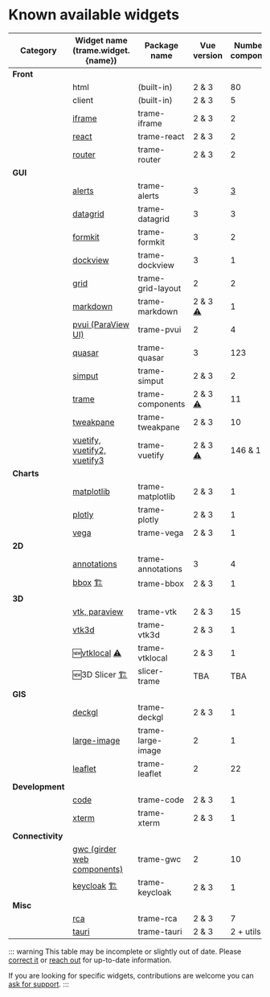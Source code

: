 # Known available widgets

| Category | Widget name (trame.widget.{name}) | Package name | Vue version | Number of components |
| --- | --- | --- | --- | --- |
| **Front** |
| | html | (built-in) | 2 & 3 | 80 |
| | client | (built-in) | 2 & 3 | 5 |
| | [iframe](https://github.com/Kitware/trame-iframe "Handle cross-origin communication with iframe") | trame-iframe | 2 & 3 | 2 |
| | [react](https://github.com/Kitware/trame-react "React component that wraps trame iframe") | trame-react | 2 & 3 | 2 |
| | [router](https://github.com/Kitware/trame-router "Vue Router components") | trame-router | 2 & 3 | 2 |
| **GUI** |
| | [alerts](https://github.com/Kitware/trame-alerts "Notification and alerts") | trame-alerts | 3 | [3](# "core, vuetify and quasar.") |
| | [datagrid](https://github.com/Kitware/trame-datagrid "RevoGrid spreadsheet") | trame-datagrid | 3 | 3 |
| | [formkit](https://github.com/Kitware/trame-formkit "FormKit widgets") | trame-formkit | 3 | 2 |
| | [dockview](https://github.com/Kitware/trame-dockview "Dockview widgets") | trame-dockview | 3 | 1 |
| | [grid](https://github.com/Kitware/trame-grid-layout "Dynamic grid layout containers ") | trame-grid-layout | 2 | 2 |
| | [markdown](https://github.com/Kitware/trame-markdown "Component that renders Markdown syntax") | trame-markdown | 2 & 3 [⚠️](# "If coming from v2, the v3 has a different engine configuration while now supporting both vue 2/3.") | 1 |
| | [pvui (ParaView UI)](https://github.com/Kitware/trame-pvui "Widgets that may be used in the Paraview user interface") | trame-pvui | 2 | 4 |
| | [quasar](https://github.com/Kitware/trame-quasar "Quasar widgets") | trame-quasar | 3 | 123 |
| | [simput](https://github.com/Kitware/trame-simput "Create forms from model/proxies") | trame-simput | 2 & 3 | 2 |
| | [trame](https://github.com/Kitware/trame-components "Helper components") | trame-components | 2 & 3 [⚠️](# "In the code upgrade to support 2 & 3, some event keys have been updated.") | 11 |
| | [tweakpane](https://github.com/Kitware/trame-tweakpane "Tweakpane widgets") | trame-tweakpane | 2 & 3 | 10 |
| | [vuetify, vuetify2, vuetify3](https://github.com/Kitware/trame-vuetify "Vuetify UI components") | trame-vuetify | 2 & 3 [⚠️](# "The set of components are a bit different with API change. Please look at the 'upgrade guide' for more details.")| 146 & 156 |
| **Charts** |
| | [matplotlib](https://github.com/Kitware/trame-matplotlib "Renders Matplotlib plots") | trame-matplotlib | 2 & 3 | 1 |
| | [plotly](https://github.com/Kitware/trame-plotly "Renders Plotly charts") | trame-plotly | 2 & 3 | 1 |
| | [vega](https://github.com/Kitware/trame-vega "Figure component that is capable of rendering Vega grammars such as Altair plots") | trame-vega | 2 & 3 | 1 |
| **2D** |
| | [annotations](https://github.com/Kitware/trame-annotations "Widgets for image and video annotations") | trame-annotations | 3 | 4
| | [bbox](https://github.com/Kitware/trame-bbox "Widget to draw and/or interact with bounding boxes") [🏗️](# "This component has been pushed to capture the current development state but is currently lacking funding to complete it.") | trame-bbox | 2 & 3 | 1 |
| **3D** |
| | [vtk, paraview](https://github.com/Kitware/trame-vtk "Interface with VTK and/or ParaView") | trame-vtk | 2 & 3 | 15 |
| | [vtk3d](https://github.com/Kitware/trame-vtk3d "Wrapper to WASM bundle of VTK") | trame-vtk3d | 2 & 3 | 1 |
| | 🆕[vtklocal](https://github.com/Kitware/trame-vtklocal "Local Rendering using VTK/WASM to match server side rendering pipeline on the client side") [⚠️](# "This component leverage VTK-WASM and therefore requires nightly VTK build with matching wasm package.") | trame-vtklocal | 2 & 3 | 1 |
| | 🆕3D Slicer [🏗️](# "Coming soon. Requires further funding to complete it.") | slicer-trame | TBA | TBA |
| **GIS** |
| | [deckgl](https://github.com/Kitware/trame-deckgl "Components that can interface with PyDeck while being powered by Deck.gl") | trame-deckgl | 2 & 3 | 1 |
| | [large-image](https://github.com/girder/trame-large-image "Serve and visualize large images (geospatial, histology, TIFF) on slippy-maps") | trame-large-image | 2 | 1 |
| | [leaflet](https://github.com/Kitware/trame-leaflet "Leaflet integration to create map views") | trame-leaflet | 2 | 22 |
| **Development** |
| | [code](https://github.com/Kitware/trame-code "Monaco VS code editor") | trame-code | 2 & 3 | 1 |
| | [xterm](https://github.com/Kitware/trame-xterm "Expose xterm.js") | trame-xterm | 2 & 3 | 1 |
| **Connectivity** |
| | [gwc (girder web components)](https://github.com/Kitware/trame-gwc "Girder Web Components to connect with scientific data storage Python Girder WSGI") | trame-gwc | 2  | 10 |
| | [keycloak](https://github.com/Kitware/trame-keycloak "Keycloak Authentication widget") [🏗️](# "This component has been pushed to capture the current development state but is currently lacking funding to complete it.")| trame-keycloak | 2 & 3 | 1 |
| **Misc** |
| | [rca](https://github.com/Kitware/trame-rca "Infrastructure to display remote generated image based content while allowing interaction forwarding") | trame-rca | 2 & 3 | 7 |
| | [tauri](https://github.com/Kitware/trame-tauri "Tauri integration to deploy trame into a desktop application") | trame-tauri | 2 & 3 | 2 + utils |

::: warning
This table may be incomplete or slightly out of date. Please [correct it](https://github.com/Kitware/trame/pulls) or [reach out](https://github.com/Kitware/trame/discussions) for up-to-date information.

If you are looking for specific widgets, contributions are welcome you can [ask for support](https://www.kitware.com/trame/).
:::
